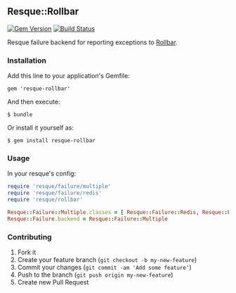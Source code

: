 ## Resque::Rollbar

[![Gem Version](https://badge.fury.io/rb/resque-rollbar.svg)](https://badge.fury.io/rb/resque-rollbar)
[![Build Status](https://travis-ci.org/dimko/resque-rollbar.svg?branch=master)](https://travis-ci.org/dimko/resque-rollbar)

Resque failure backend for reporting exceptions to [Rollbar](https://rollbar.com).

### Installation

Add this line to your application's Gemfile:

    gem 'resque-rollbar'

And then execute:

    $ bundle

Or install it yourself as:

    $ gem install resque-rollbar

### Usage

In your resque's config:

```ruby
require 'resque/failure/multiple'
require 'resque/failure/redis'
require 'resque/rollbar'

Resque::Failure::Multiple.classes = [ Resque::Failure::Redis, Resque::Failure::Rollbar ]
Resque::Failure.backend = Resque::Failure::Multiple
```

### Contributing

1. Fork it
2. Create your feature branch (`git checkout -b my-new-feature`)
3. Commit your changes (`git commit -am 'Add some feature'`)
4. Push to the branch (`git push origin my-new-feature`)
5. Create new Pull Request
